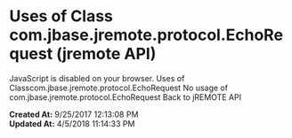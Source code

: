 # Uses of Class com.jbase.jremote.protocol.EchoRequest (jremote API)

JavaScript is disabled on your browser. Uses of Classcom.jbase.jremote.protocol.EchoRequest No usage of com.jbase.jremote.protocol.EchoRequest Back to jREMOTE API  

**Created At:** 9/25/2017 12:13:08 PM  
**Updated At:** 4/5/2018 11:14:33 PM  

